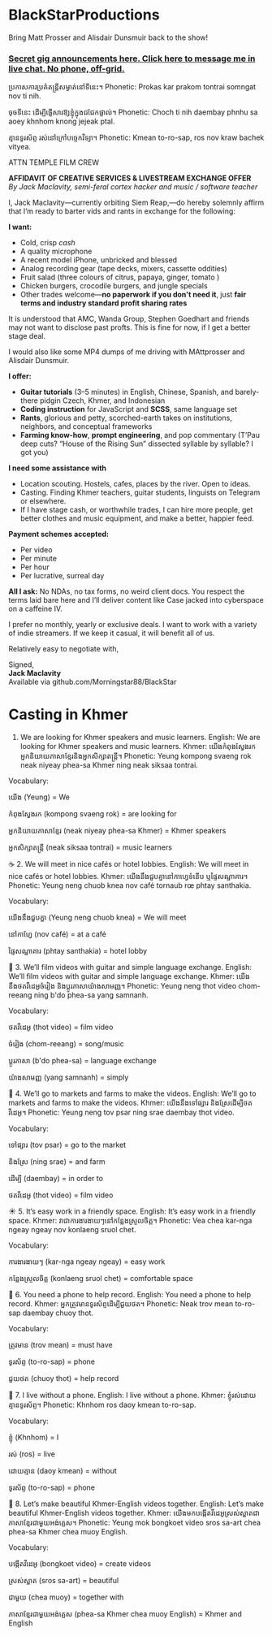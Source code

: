 # BlackStarProductions
Bring Matt Prosser and Alisdair Dunsmuir back to the show!

### [Secret gig announcements here. Click here to message me in live chat. No phone, off-grid.](https://tlk.io/blackstar)
ប្រកាសការប្រគំតន្ត្រីសម្ងាត់នៅទីនេះ។ Phonetic: Prokas kar prakom tontrai somngat nov ti nih.

ចុចទីនេះ ដើម្បីផ្ញើសារ​ឱ្យខ្ញុំក្នុងជជែកផ្ទាល់។ Phonetic: Choch ti nih daembay phnhu sa aoey khnhom knong jejeak ptal.

គ្មានទូរស័ព្ទ រស់នៅក្រៅបច្ចេកវិទ្យា។ Phonetic: Kmean to-ro-sap, ros nov kraw bachek vityea.

ATTN TEMPLE FILM CREW

**AFFIDAVIT OF CREATIVE SERVICES & LIVESTREAM EXCHANGE OFFER**  
_By Jack Maclavity, semi-feral cortex hacker and music / software teacher_

I, Jack Maclavity—currently orbiting Siem Reap,—do hereby solemnly affirm that I’m ready to barter vids and rants in exchange for the following:

**I want:**
- Cold, crisp *cash*
- A quality microphone
- A recent model iPhone, unbricked and blessed
- Analog recording gear (tape decks, mixers, cassette oddities)
- Fruit salad (three colours of citrus, papaya, ginger, tomato )
- Chicken burgers, crocodile burgers, and jungle specials
- Other trades welcome—**no paperwork if you don't need it**, just **fair terms and industry standard profit sharing rates**

It is understood that AMC, Wanda Group, Stephen Goedhart and friends may not want to disclose past profts. This is fine for now, if I get a better stage deal.

I would also like some MP4 dumps of me driving with MAttprosser and Alisdair Dunsmuir. 

**I offer:**
- **Guitar tutorials** (3–5 minutes) in English, Chinese, Spanish, and barely-there pidgin Czech, Khmer, and Indonesian  
- **Coding instruction** for JavaScript and **SCSS**, same language set  
- **Rants**, glorious and petty, scorched-earth takes on institutions, neighbors, and conceptual frameworks  
- **Farming know-how**, **prompt engineering**, and pop commentary (T’Pau deep cuts? “House of the Rising Sun” dissected syllable by syllable? I got you)

**I need some assistance with**

- Location scouting. Hostels, cafes, places by the river. Open to ideas. 
- Casting. Finding Khmer teachers, guitar students, linguists on Telegram or elsewhere.
- If I have stage cash, or worthwhile trades, I can hire more people, get better clothes and music equipment, and make a better, happier feed.

**Payment schemes accepted:**
- Per video  
- Per minute  
- Per hour  
- Per lucrative, surreal day

**All I ask:**
No NDAs, no tax forms, no weird client docs. You respect the terms laid bare here and I’ll deliver content like Case jacked into cyberspace on a caffeine IV.

I prefer no monthly, yearly or exclusive deals. I want to work with a variety of indie streamers. If we keep it casual, it will benefit all of us. 

Relatively easy to negotiate with,

Signed,  
**Jack Maclavity**  
Available via github.com/Morningstar88/BlackStar

# Casting in Khmer

1. We are looking for Khmer speakers and music learners.
English: We are looking for Khmer speakers and music learners. Khmer: យើងកំពុងស្វែងរកអ្នកនិយាយភាសាខ្មែរនិងអ្នកសិក្សាតន្រ្តី។ Phonetic: Yeung kompong svaeng rok neak niyeay phea-sa Khmer ning neak siksaa tontrai.

Vocabulary:

យើង (Yeung) = We

កំពុងស្វែងរក (kompong svaeng rok) = are looking for

អ្នកនិយាយភាសាខ្មែរ (neak niyeay phea-sa Khmer) = Khmer speakers

អ្នកសិក្សាតន្រ្តី (neak siksaa tontrai) = music learners

☕ 2. We will meet in nice cafés or hotel lobbies.
English: We will meet in nice cafés or hotel lobbies. Khmer: យើងនឹងជួបគ្នានៅកាហ្វេទំនើប ឬផ្ទៃសណ្ឋាគារ។ Phonetic: Yeung neng chuob knea nov café tornaub rœ phtay santhakia.

Vocabulary:

យើងនឹងជួបគ្នា (Yeung neng chuob knea) = We will meet

នៅកាហ្វែ (nov café) = at a café

ផ្ទៃសណ្ឋាគារ (phtay santhakia) = hotel lobby

🎸 3. We’ll film videos with guitar and simple language exchange.
English: We’ll film videos with guitar and simple language exchange. Khmer: យើងនឹងថតវីដេអូចំរៀង និងប្ដូរភាសាយ៉ាងសាមញ្ញ។ Phonetic: Yeung neng thot video chom-reeang ning b'do phea-sa yang samnanh.

Vocabulary:

ថតវីដេអូ (thot video) = film video

ចំរៀង (chom-reeang) = song/music

ប្ដូរភាសា (b'do phea-sa) = language exchange

យ៉ាងសាមញ្ញ (yang samnanh) = simply

🧺 4. We’ll go to markets and farms to make the videos.
English: We’ll go to markets and farms to make the videos. Khmer: យើងនឹងទៅផ្សារ និងស្រែដើម្បីថតវីដេអូ។ Phonetic: Yeung neng tov psar ning srae daembay thot video.

Vocabulary:

ទៅផ្សារ (tov psar) = go to the market

និងស្រែ (ning srae) = and farm

ដើម្បី (daembay) = in order to

ថតវីដេអូ (thot video) = film video

☀️ 5. It’s easy work in a friendly space.
English: It’s easy work in a friendly space. Khmer: វាជាការងារងាយៗនៅកន្លែងស្រួលចិត្ត។ Phonetic: Vea chea kar-nga ngeay ngeay nov konlaeng sruol chet.

Vocabulary:

ការងារងាយៗ (kar-nga ngeay ngeay) = easy work

កន្លែងស្រួលចិត្ត (konlaeng sruol chet) = comfortable space

📱 6. You need a phone to help record.
English: You need a phone to help record. Khmer: អ្នកត្រូវមានទូរស័ព្ទដើម្បីជួយថត។ Phonetic: Neak trov mean to-ro-sap daembay chuoy thot.

Vocabulary:

ត្រូវមាន (trov mean) = must have

ទូរស័ព្ទ (to-ro-sap) = phone

ជួយថត (chuoy thot) = help record

📵 7. I live without a phone.
English: I live without a phone. Khmer: ខ្ញុំរស់ដោយគ្មានទូរស័ព្ទ។ Phonetic: Khnhom ros daoy kmean to-ro-sap.

Vocabulary:

ខ្ញុំ (Khnhom) = I

រស់ (ros) = live

ដោយគ្មាន (daoy kmean) = without

ទូរស័ព្ទ (to-ro-sap) = phone

🎥 8. Let’s make beautiful Khmer-English videos together.
English: Let’s make beautiful Khmer-English videos together. Khmer: យើងមកបង្កើតវីដេអូស្រស់ស្អាតជាភាសាខ្មែរជាមួយអង់គ្លេស។ Phonetic: Yeung mok bongkoet video sros sa-art chea phea-sa Khmer chea muoy English.

Vocabulary:

បង្កើតវីដេអូ (bongkoet video) = create videos

ស្រស់ស្អាត (sros sa-art) = beautiful

ជាមួយ (chea muoy) = together with

ភាសាខ្មែរជាមួយអង់គ្លេស (phea-sa Khmer chea muoy English) = Khmer and English

